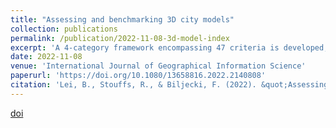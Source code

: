 ```yaml
---
title: "Assessing and benchmarking 3D city models"
collection: publications
permalink: /publication/2022-11-08-3d-model-index
excerpt: 'A 4-category framework encompassing 47 criteria is developed, evaluating 40 authoritative city models worldwide. It is a generic approach that can be further adopted in customised ways in certain contexts.'
date: 2022-11-08
venue: 'International Journal of Geographical Information Science'
paperurl: 'https://doi.org/10.1080/13658816.2022.2140808'
citation: 'Lei, B., Stouffs, R., & Biljecki, F. (2022). &quot;Assessing and benchmarking 3D city models.&quot; <i>International Journal of Geographical Information Science</i>, 1-22.'
---
```


<!-- This paper is about the number 1. The number 2 is left for future work. -->

[doi](https://doi.org/10.1080/13658816.2022.2140808)

<!-- Recommended citation: Lei, B., Stouffs, R., & Biljecki, F. (2022). "Assessing and benchmarking 3D city models." <i>International Journal of Geographical Information Science</i>, 1-22. -->
